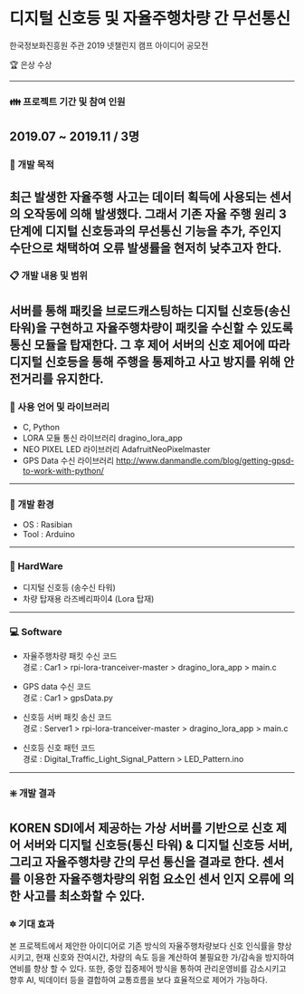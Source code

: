 # 디지털 신호등 및 자율주행차량 간 무선통신
한국정보화진흥원 주관 2019 넷챌린지 캠프 아이디어 공모전 

:trophy: 은상 수상

------------------------
### :family: 프로젝트 기간 및 참여 인원
2019.07 ~ 2019.11 / 3명
------------------------

### :scroll: 개발 목적
최근 발생한 자율주행 사고는 데이터 획득에 사용되는 센서의 오작동에 의해 발생했다. 그래서 기존 자율 주행 원리 3단계에 디지털 신호등과의 무선통신 기능을 추가, 주인지 수단으로 채택하여 오류 발생률을 현저히 낮추고자 한다.
------------------------

### :clipboard: 개발 내용 및 범위
서버를 통해 패킷을 브로드캐스팅하는 디지털 신호등(송신 타워)을 구현하고 자율주행차량이 패킷을 수신할 수 있도록 통신 모듈을 탑재한다. 그 후 제어 서버의 신호 제어에 따라 디지털 신호등을 통해 주행을 통제하고 사고 방지를 위해 안전거리를 유지한다.
------------------------

### :wrench: 사용 언어 및 라이브러리
- C, Python <br>
- LORA 모듈 통신 라이브러리 dragino_lora_app<br>
- NEO PIXEL LED 라이브러리 AdafruitNeoPixelmaster<br>
- GPS Data 수신 라이브러리 http://www.danmandle.com/blog/getting-gpsd-to-work-with-python/
------------------------
### :wind_chime: 개발 환경
- OS : Rasibian<br>
- Tool : Arduino
------------------------
### :office: HardWare
- 디지털 신호등 (송수신 타워)<br>
- 차량 탑재용 라즈베리파이4 (Lora 탑재)
------------------------

### :computer: Software
- 자율주행차량 패킷 수신 코드<br>
경로 : Car1 > rpi-lora-tranceiver-master > dragino_lora_app > main.c

- GPS data 수신 코드<br>
경로 : Car1 > gpsData.py

- 신호등 서버 패킷 송신 코드<br>
경로 : Server1 > rpi-lora-tranceiver-master > dragino_lora_app > main.c

- 신호등 신호 패턴 코드<br>
경로 : Digital_Traffic_Light_Signal_Pattern > LED_Pattern.ino
------------------------
### :sparkle: 개발 결과
KOREN SDI에서 제공하는 가상 서버를 기반으로 신호 제어 서버와 디지털 신호등(통신 타워) & 디지털 신호등 서버, 그리고 자율주행차량 간의 무선 통신을 결과로 한다. 센서를 이용한 자율주행차량의 위험 요소인 센서 인지 오류에 의한 사고를 최소화할 수 있다.
------------------------
### :six_pointed_star: 기대 효과
본 프로젝트에서 제안한 아이디어로 기존 방식의 자율주행차량보다 신호 인식률을 향상시키고, 현재 신호와 잔여시간, 차량의 속도 등을 계산하여 불필요한 가/감속을 방지하여 연비를 향상 할 수 있다. 또한, 중앙 집중제어 방식을 통하여 관리운영비를 감소시키고 향후 AI, 빅데이터 등을 결합하여 교통흐름을 보다 효율적으로 제어가 가능하다.


